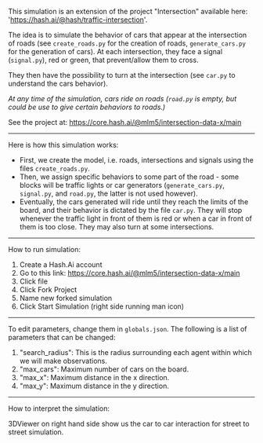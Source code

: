This simulation is an extension of the project "Intersection" available here: 'https://hash.ai/@hash/traffic-intersection'. 

The idea is to simulate the behavior of cars that appear at the intersection of roads (see `create_roads.py` for the creation of roads, `generate_cars.py` for the generation of cars). At each intersection, they face a signal (`signal.py`), red or green, that prevent/allow them to cross. 

They then have the possibility to turn at the intersection (see `car.py` to understand the cars behavior). 

*At any time of the simulation, cars ride on roads (`road.py` is empty, but could be use to give certain behaviors to roads.)*

See the project at: https://core.hash.ai/@mlm5/intersection-data-x/main

---

Here is how this simulation works:
- First, we create the model, i.e. roads, intersections and signals using the files `create_roads.py`.
- Then, we assign specific behaviors to some part of the road - some blocks will be traffic lights or car generators (`generate_cars.py`, `signal.py`, and `road.py`, the latter is not used however). 
- Eventually, the cars generated will ride until they reach the limits of the board, and their behavior is dictated by the file `car.py`. They will stop whenever the traffic light in front of them is red or when a car in front of them is too close. They may also turn at some intersections.

---

How to run simulation:
  1. Create a Hash.Ai account
  2. Go to this link: https://core.hash.ai/@mlm5/intersection-data-x/main
  3. Click file
  4. Click Fork Project
  5. Name new forked simulation
  6. Click Start Simulation (right side running man icon)

---

To edit parameters, change them in `globals.json`. The following is a list of parameters that can be changed:
  1. "search_radius": This is the radius surrounding each agent within which we will make observations. 
  2. "max_cars": Maximum number of cars on the board.
  3. "max_x": Maximum distance in the x direction.
  4. "max_y": Maximum distance in the y direction.

---

How to interpret the simulation:

3DViewer on right hand side show us the car to car interaction for street to street simulation.
